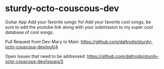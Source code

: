# sturdy-octo-couscous-dev
Guitar App
    Add your favorite songs Yo!
    Add your favorite cool songs, be sure to add the youtube link along with your submission 
    to my super cool database of cool songs.

Pull Request from Dev-Mary to Main: https://github.com/daltrodg/sturdy-octo-couscous-dev/pull/4

Open Issues that need to be addressed: https://github.com/daltrodg/sturdy-octo-couscous-dev/issues/5


